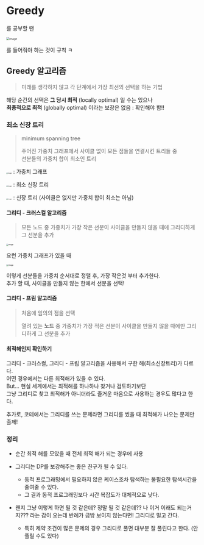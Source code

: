 # Greedy

를 공부할 땐

<img src="https://user-images.githubusercontent.com/28949235/117564096-38179100-b0e5-11eb-8fc5-c1dbec8cd588.png" alt="image" style="zoom:50%;" />

를 들어줘야 하는 것이 규칙 ㅋ

## Greedy 알고리즘

> 미래를 생각하지 않고 각 단계에서 가장 최선의 선택을 하는 기법

해당 순간의 선택은 **그 당시 최적** (locally optimal) 일 수는 있으나  
**최종적으로 최적** (globally optimal) 이라는 보장은 없음 : 확인해야 함!!

### 최소 신장 트리

> minimum spanning tree
>
> 주어진 가중치 그래프에서 사이클 없이 모든 점들을 연결시킨 트리들 중  
> 선분들의 가중치 합이 최소인 트리

<img src="https://user-images.githubusercontent.com/28949235/117564289-6053bf80-b0e6-11eb-999e-6525bf65e54c.png" alt="image" style="zoom:25%;" /> : 가중치 그래프

<img src="https://user-images.githubusercontent.com/28949235/117564309-73ff2600-b0e6-11eb-8811-ee02d702a64f.png" alt="image" style="zoom:25%;" /> : 최소 신장 트리

<img src="https://user-images.githubusercontent.com/28949235/117564316-782b4380-b0e6-11eb-92c2-c2ca57d0de62.png" alt="image" style="zoom:25%;" /> : 신장 트리 (사이클은 없지만 가중치 합이 최소는 아님)

#### 그리디 - 크러스컬 알고리즘

>  모든 노드 중 가중치가 가장 작은 선분이 사이클을 만들지 않을 때에 그리디하게 그 선분을 추가

<img src="https://user-images.githubusercontent.com/28949235/117564464-1f0fdf80-b0e7-11eb-8f2c-0f8aec48621f.png" alt="image" style="zoom:33%;" />

요런 가중치 그래프가 있을 때

<img src="https://user-images.githubusercontent.com/28949235/117564457-1919fe80-b0e7-11eb-9fe2-0fdc6eaa01c4.png" alt="image" style="zoom:33%;" />

이렇게 선분들을 가중치 순서대로 정렬 후, 가장 작은것 부터 추가한다.  
추가 할 때, 사이클을 만들지 않는 한에서 선분을 선택!

#### 그리디 - 프림 알고리즘

> 처음에 임의의 점을 선택
>
> 열려 있는 **노드** 중 가중치가 가장 적은 선분이 사이클을 만들지 않을 때에만 그리디하게 그 선분을 추가

#### 최적해인지 확인하기

그리디 - 크러스컬, 그리디 - 프림 알고리즘을 사용해서 구한 해(최소신장트리)가 다르다.  
어떤 경우에서는 다른 최적해가 있을 수 있다.  
But... 현실 세계에서는 최적해를 하나하나 찾거나 검토하기보단  
그냥 그리디로 찾고 최적해가 아니더라도 즐거운 마음으로 사용하는 경우도 많다고 한다.

추가로, 코테에서는 그리디를 쓰는 문제라면 그리디를 썼을 때 최적해가 나오는 문제만 출제!

### 정리

* 순간 최적 해를 모았을 때 전체 최적 해가 되는 경우에 사용
* 그리디는 DP를 보강해주는 좋은 친구가 될 수 있다.
  * 동적 프로그래밍에서 필요하지 않은 케이스조차 탐색하는 불필요한 탐색시간을 줄여줄 수 있다.
  * 그 결과 동적 프로그래밍보다 시간 복잡도가 대체적으로 낮다.

* 왠지 그냥 이렇게 하면 될 것 같은데? 정말 될 것 같은데?? 나 이거 이래도 되는거지??? 라는 감이 오는데 반례가 금방 보이지 않는다면! 그리디로 밀고 간다.
  - 특히 제약 조건이 많은 문제의 경우 그리디로 풀면 대부분 잘 풀린다고 한다. (안 풀릴 수도 있다)

